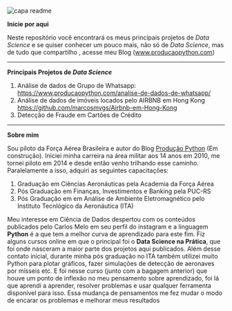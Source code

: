![capa readme](https://user-images.githubusercontent.com/68914568/144296701-9d7e5510-2f80-404d-b114-67933452649c.png)

**Inicie por aqui**

Neste repositório você encontrará os meus principais projetos de *Data Science* e se quiser conhecer um pouco mais, não só de *Data Science*, mas de tudo que compartilho , acesse meu Blog (www.producaopython.com)

---

**Principais Projetos de *Data Science***
1. Análise de dados de Grupo de Whatsapp: https://www.producaopython.com/analise-de-dados-de-whatsapp/
2. Análise de dados de imóveis locados pelo AIRBNB em Hong Kong https://github.com/marcosmvgs/Airbnb-em-Hong-Kong
3. Detecção de Fraude em Cartões de Crédito

---

**Sobre mim**

Sou piloto da Força Aérea Brasileira e autor do Blog [Produção Python](https://www.producaopython.com/) (Em construção). Iniciei minha carreira na área militar aos 14 anos em 2010, me tornei piloto em 2014 e desde então venho trilhando esse caminho. Paralelamente a isso, adquiri as seguintes capacitações:

1. Graduação em Ciências Aeronáuticas pela Academia da Força Aérea
2. Pós Graduação em Finanças, Investimentos e Banking pela PUC-RS
3. Pós Graduação em  em Análise de Ambiente Eletromagnético pelo Instituto Tecnlógico da Aeronáutica (ITA)

Meu interesse em Ciência de Dados despertou com os conteúdos publicados pelo Carlos Melo em seu perfil do instagram e a linguagem **Python** é a que tem a melhor curva de aprendizado para este fim. 
Fiz alguns cursos online em que o principal foi o **Data Science na Prática**, que foi onde nasceram a maior parte dos projetos aqui publicados. Além desse contato inicial, durante minha pós graduação no ITA também utilizei muito Python para plotar gráficos, fazer simulações de detecção de aeronaves por mísseis etc. E foi nesse curso (junto com a bagagem anterior) que houve um ponto de inflexão no meu pensamento sobre aprendizado, foi lá que aprendi a aprender, resolver problemas e usar qualquer ferramenta disponível para isso. Essa mudança de pensamentos me fez mudar o modo de encarar os problemas e melhorar meus resultados
